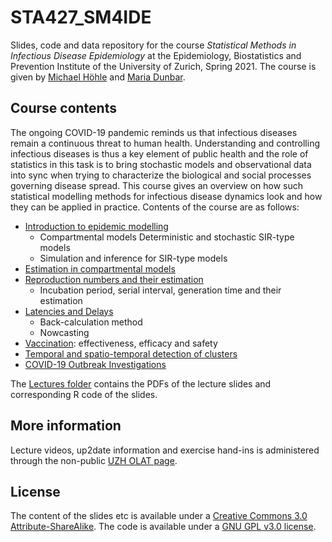 # STA427_SM4IDE

Slides, code and data repository for the course *Statistical Methods in Infectious Disease Epidemiology* at the Epidemiology, Biostatistics and Prevention Institute of the University of Zurich, Spring 2021. The course is given by [Michael Höhle](https://staff.math.su.se/hoehle/) and [Maria Dunbar](https://www.ebpi.uzh.ch/en/aboutus/departments/biostatistics/teambiostats/dunbar_maria.html).

## Course contents
The ongoing COVID-19 pandemic reminds us that infectious diseases remain a continuous threat to human health. Understanding and controlling infectious diseases is thus a key element of public health and the role of statistics in this task is to bring stochastic models and observational data into sync when trying to characterize the biological and social processes governing disease spread. This course gives an overview on how such statistical modelling methods for infectious disease dynamics look and how they can be applied in practice. Contents of the course are as follows:

* [Introduction to epidemic modelling](https://github.com/hoehleatsu/STA427_SM4IDE/blob/main/Lectures/Lecture01/lecture01-handout.pdf)
     -   Compartmental models Deterministic and stochastic SIR-type models
     -   Simulation and inference for SIR-type models
* [Estimation in compartmental models](https://github.com/hoehleatsu/STA427_SM4IDE/blob/main/Lectures/Lecture02/lecture02-handout.pdf)
* [Reproduction numbers and their estimation](https://github.com/hoehleatsu/STA427_SM4IDE/blob/main/Lectures/Lecture03/lecture03-handout.pdf)
     -   Incubation period, serial interval, generation time and their estimation
* [Latencies and Delays](https://github.com/hoehleatsu/STA427_SM4IDE/blob/main/Lectures/Lecture04/lecture04-handout.pdf)
     -   Back-calculation method
     -   Nowcasting 
 * [Vaccination](https://github.com/hoehleatsu/STA427_SM4IDE/blob/main/Lectures/Lecture05/lecture05-handout.pdf): effectiveness, efficacy and safety
 * [Temporal and spatio-temporal detection of clusters](https://github.com/hoehleatsu/STA427_SM4IDE/blob/main/Lectures/Lecture06/lecture06-handout.pdf)
 * [COVID-19 Outbreak Investigations](https://github.com/hoehleatsu/STA427_SM4IDE/blob/main/Lectures/Lecture07/lecture07-handout.pdf)
    
The [Lectures folder](https://github.com/hoehleatsu/STA427_SM4IDE/tree/main/Lectures) contains the PDFs of the lecture slides and corresponding R code of the slides.

## More information

Lecture videos, up2date information and exercise hand-ins is administered through the non-public [UZH OLAT page](https://lms.uzh.ch/url/RepositoryEntry/16974184938).

## License 

The content of the slides etc is available under a [Creative Commons 3.0 Attribute-ShareAlike](https://creativecommons.org/licenses/by-sa/3.0/). The code is available under a [GNU GPL v3.0 license](https://www.gnu.org/licenses/gpl-3.0.html). 

